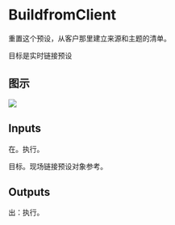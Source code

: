 # BuildfromClient

重置这个预设，从客户那里建立来源和主题的清单。

目标是实时链接预设

## 图示

![]($-20221218-19445920.png)

## Inputs

在。执行。

目标。现场链接预设对象参考。  

## Outputs

出：执行。
